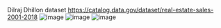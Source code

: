 Dilraj Dhillon dataset https://catalog.data.gov/dataset/real-estate-sales-2001-2018
![image](https://github.com/user-attachments/assets/2fa968df-387d-4cc2-8500-f788a52ecdaf)
![image](https://github.com/user-attachments/assets/a8b1a2bf-b059-42bd-b5d9-c239d050a142)
![image](https://github.com/user-attachments/assets/58669635-9bbf-41a2-b7f0-dd1e7a363cc6)
